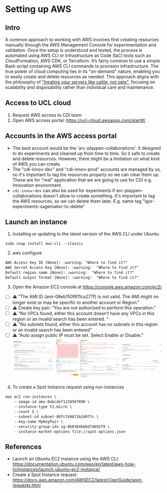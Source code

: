 # Setting up AWS

## Intro
A common approach to working with AWS involves first creating resources manually through the AWS Management Console for experimentation and validation. 
Once the setup is understood and tested, the process is automated using AWS CLI or Infrastructure as Code (IaC) tools such as CloudFormation, AWS CDK, or Terraform.
It’s fairly common to use a simple Bash script containing AWS CLI commands to provision infrastructure.
The true power of cloud computing lies in its "on-demand" nature, enabling you to easily create and delete resources as needed. 
This approach aligns with the philosophy of ["treating your servers like cattle, not pets"](https://devops.stackexchange.com/questions/653/what-is-the-definition-of-cattle-not-pets), focusing on scalability and disposability rather than individual care and maintenance.

## Access to UCL cloud
1. Request AWS access to CDI team
2. Open AWS access portal: https://ucl-cloud.awsapps.com/start#/

## Accounts in the AWS access portal
* The best account would be the 'arc-playpen-collaborations'. It designed to do experiments and cleaned up from time to time. So it safe to create and delete resources. However, there might be a limitation on what kind of AWS you can create.
* The "cdi-innov-dev" and "cdi-innov-prod" accounts are managed by us, so it's important to tag the resources properly so we can clear them up. These are for "real" application that we are going to use for CDI e.g. Innovation environment.
* `cdi-innov-dev` can also be used for experiments if arc-playpen-collaborations doesn't allow to create something. It's important to tag the AWS resources, so we can delete them later. E.g. name tag "igor-experiments-sagemaker-to-delete"

## Launch an instance
1. Installing or updating to the latest version of the AWS CLI under Ubuntu
```
sudo snap install aws-cli --classic
```
2. aws configure
```
AWS Access Key ID [None]: :warning: "Where to find it?"
AWS Secret Access Key [None]: :warning:  "Where to find it?"
Default region name [None]: :warning:  "Where to find it?"
Default output format [None]: :warning:  "Where to find it?"
```
3. Open the Amazon EC2 console at https://console.aws.amazon.com/ec2/   
* [ ] :warning: "The AMI ID (ami-08eb150f611ca277f) is not valid. The AMI might no longer exist or may be specific to another account or Region."
* [ ] :warning:  Create key pair: "You are not authorized to perform this operation."
* [ ] :warning:  "No VPCs found, either this account doesn’t have any VPCs in this region or an invalid search has been entered. "
* [ ] :warning:  "No subnets found, either this account has no subnets in this region or an invalid search has been entered"
* [ ] :warning: "Auto assign public IP must be set. Select Enable or Disable."
![fig](aws-launch-instance.svg)

4. To create a Spot Instance request using run-instances
```
aws ec2 run-instances \
    --image-id ami-0abcdef1234567890 \
    --instance-type t2.micro \
    --count 5 \
    --subnet-id subnet-08fc749671b2d077c \
    --key-name MyKeyPair \
    --security-group-ids sg-0b0384b66d7d692f9 \
    --instance-market-options file://spot-options.json
```

## References
* Launch an Ubuntu EC2 instance using the AWS CLI: https://documentation.ubuntu.com/aws/en/latest/aws-how-to/instances/launch-ubuntu-ec2-instance/
* Create a Spot Instance request: https://docs.aws.amazon.com/AWSEC2/latest/UserGuide/spot-requests.html



